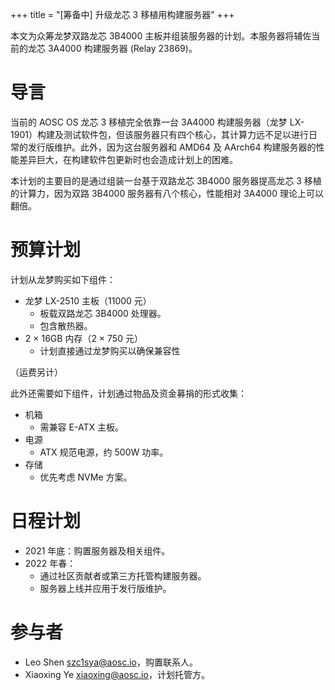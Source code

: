 +++
title = "[筹备中] 升级龙芯 3 移植用构建服务器"
+++

本文为众筹龙梦双路龙芯 3B4000 主板并组装服务器的计划。本服务器将辅佐当前的龙芯 3A4000 构建服务器 (Relay 23869)。

# 导言

当前的 AOSC OS 龙芯 3 移植完全依靠一台 3A4000 构建服务器（龙梦 LX-1901）构建及测试软件包，但该服务器只有四个核心，其计算力远不足以进行日常的发行版维护。此外，因为这台服务器和 AMD64 及 AArch64 构建服务器的性能差异巨大，在构建软件包更新时也会造成计划上的困难。

本计划的主要目的是通过组装一台基于双路龙芯 3B4000 服务器提高龙芯 3 移植的计算力，因为双路 3B4000 服务器有八个核心，性能相对 3A4000 理论上可以翻倍。

# 预算计划

计划从龙梦购买如下组件：

+ 龙梦 LX-2510 主板（11000 元）
  - 板载双路龙芯 3B4000 处理器。
  - 包含散热器。
+ 2 × 16GB 内存（2 × 750 元）
  - 计划直接通过龙梦购买以确保兼容性

（运费另计）

此外还需要如下组件，计划通过物品及资金募捐的形式收集：

+ 机箱
  - 需兼容 E-ATX 主板。
+ 电源
  - ATX 规范电源，约 500W 功率。
+ 存储
  - 优先考虑 NVMe 方案。

# 日程计划

- 2021 年底：购置服务器及相关组件。
- 2022 年春：
    - 通过社区贡献者或第三方托管构建服务器。
    - 服务器上线并应用于发行版维护。

# 参与者

- Leo Shen <szc1sya@aosc.io>，购置联系人。
- Xiaoxing Ye <xiaoxing@aosc.io>，计划托管方。
